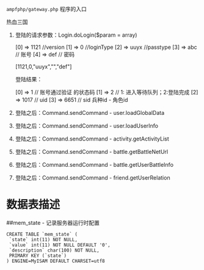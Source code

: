 

`ampfphp/gateway.php` 程序的入口




热血三国




1. 登陆的请求参数：Login.doLogin($param = array)


	[0] => 1121    //version
    [1] => 0       //loginType
    [2] => uuyx    //passtype
    [3] => abc     // 账号
    [4] => def     // 密码

	[1121,0,"uuyx","","def"]



	登陆结果：

    [0] => 1       // 账号通过验证 的状态码
    [1] => 2      // 1: 进入等待队列；2:登陆完成
    [2] => 1017   // uid
    [3] => 6651   // sid  兵种id - 角色id

2. 登陆之后：Command.sendCommand - user.loadGlobalData
3. 登陆之后：Command.sendCommand - user.loadUserInfo
4. 登陆之后：Command.sendCommand - activity.getActivityList
5. 登陆之后：Command.sendCommand - battle.getBattleNetUrl
6. 登陆之后：Command.sendCommand - battle.getUserBattleInfo
7. 登陆之后：Command.sendCommand - friend.getUserRelation



数据表描述
=========

##mem_state - 记录服务器运行时配置  

	CREATE TABLE `mem_state` (
	 `state` int(11) NOT NULL,
	 `value` int(11) NOT NULL DEFAULT '0',
	 `description` char(100) NOT NULL,
	 PRIMARY KEY (`state`)
	) ENGINE=MyISAM DEFAULT CHARSET=utf8

